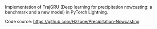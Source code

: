 Implementation of TrajGRU (Deep learning for precipitation nowcasting: a benchmark and a new model) in PyTorch Lightning.

Code source: https://github.com/Hzzone/Precipitation-Nowcasting
